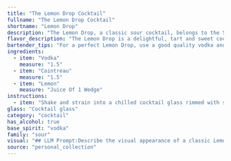```yaml
---
title: "The Lemon Drop Cocktail"
fullname: "The Lemon Drop Cocktail"
shortname: "Lemon Drop"
description: "The Lemon Drop, a classic sour cocktail, belongs to the Sour family. Its origin is debated, but likely emerged in the 1970s, combining the sharp citrus of a lemon sour with the sweetness of Cointreau. "
flavor_description: "The Lemon Drop is a delightful, tart and sweet cocktail. The vodka provides a clean base, while the Cointreau adds a touch of orange sweetness and complexity. The lemon juice shines through with its bright, citrusy acidity. The overall flavor profile is refreshing, balanced, and invigorating, with a lingering citrus finish. "
bartender_tips: "For a perfect Lemon Drop, use a good quality vodka and fresh lemon juice.  Chill your martini glass and rim it with sugar for a sweet and tart contrast.  Shake your ingredients with ice until well chilled, then strain into the glass.  Garnish with a lemon twist for a touch of elegance and aroma. Remember, a good Lemon Drop is all about balance, so adjust the sweetness and tartness to your taste. "
ingredients:
  - item: "Vodka"
    measure: "1.5"
  - item: "Cointreau"
    measure: "1.5"
  - item: "Lemon"
    measure: "Juice Of 1 Wedge"
instructions:
  - item: "Shake and strain into a chilled cocktail glass rimmed with sugar."
glass: "Cocktail glass"
category: "cocktail"
has_alcohol: true
base_spirit: "vodka"
family: "sour"
visual: "## LLM Prompt:Describe the visual appearance of a classic Lemon Drop cocktail. Focus on the following aspects:* **Color:** What is the overall hue of the cocktail?  Is it a vibrant yellow, a pale lemon, or something else entirely? * **Clarity:** Is the drink clear and translucent, or does it have a slight haze?* **Texture:** Is there any foam or head on top? Does the drink appear thick or watery?* **Garnish:**  What kind of garnish is typically used for a Lemon Drop?  How does it enhance the visual appeal? * **Glass:**  What type of glass is the cocktail served in?  How does the shape of the glass contribute to the overall appearance?**Bonus:**  Describe the subtle variations in color that might appear as the ice melts in the drink. "
source: "personal_collection"
---
```


